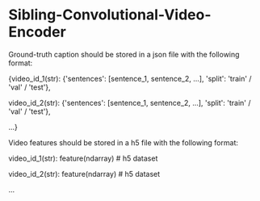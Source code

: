 # Sibling-Convolutional-Video-Encoder

Ground-truth caption should be stored in a json file with the following format:

{video_id_1(str): {'sentences': [sentence_1, sentence_2, ...], 'split': 'train' / 'val' / 'test'}, 

 video_id_2(str): {'sentences': [sentence_1, sentence_2, ...], 'split': 'train' / 'val' / 'test'}, 
 
 ...}
 
Video features should be stored in a h5 file with the following format:

video_id_1(str): feature(ndarray)   # h5 dataset

video_id_2(str): feature(ndarray)   # h5 dataset

...
